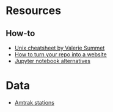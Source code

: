 # Resources


## How-to

- [Unix cheatsheet by Valerie Summet](unix_cheatsheet.html)
- [How to turn your repo into a website](github-page-howto.md)
- [Jupyter notebook alternatives](jupyterlab-alternatives.md)

# Data
- [Amtrak stations](Amtrak_Stations.csv)
